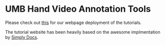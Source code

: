 # UMB Hand Video Annotation Tools

Please check out [this](https://bc-cv.github.io/psycVideo/) for our webpage deployment of the tutorials.

The tutorial website has been heavily based on the awesome implmentation by [Simply Docs](https://github.com/MarketingPipeline/Simply-Docs).
